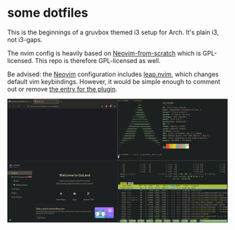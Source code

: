 # some dotfiles

This is the beginnings of a gruvbox themed i3 setup for Arch. It's plain i3, not i3-gaps.

The nvim config is heavily based on <a href="https://github.com/LunarVim/Neovim-from-scratch">Neovim-from-scratch</a> which is GPL-licensed. This repo is therefore GPL-licensed as well.

Be advised: the <a href="https://github.com/fearofcode/dotfiles/tree/master/.config/nvim">Neovim</a> configuration includes <a href="https://github.com/ggandor/leap.nvim">leap.nvim</a>, which changes default vim keybindings. However, it would be simple enough to comment out or remove <a href="https://github.com/fearofcode/dotfiles/blob/f1617aaf48d91849f9d9d7464b67bb23adfd1ed4/.config/nvim/lua/user/plugins.lua#L90-L96">the entry for the plugin</a>.


<img src="i3_gruvbox_dark1.png">
